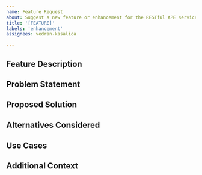 ```yaml
---
name: Feature Request
about: Suggest a new feature or enhancement for the RESTful APE service
title: '[FEATURE]'
labels: 'enhancement'
assignees: vedran-kasalica

---
```


## Feature Description
<!-- Provide a clear and concise description of the feature you're proposing. -->

## Problem Statement
<!-- Describe the problem you are facing or the limitation you wish to address with this feature request. -->

## Proposed Solution
<!-- Detail the solution you'd like to see implemented. Describe how this new feature would work and how it would improve the RESTful APE service. -->

## Alternatives Considered
<!-- Discuss any alternative solutions or features you've considered. Why might these alternatives be less preferable than your proposed solution? -->

## Use Cases
<!-- Provide examples of how this feature would be used. This helps to understand the feature's potential impact and its value to the service. -->

## Additional Context
<!-- Add any other context, examples, or screenshots about the feature request here. This can include potential benefits, how it complements existing functionalities, or reference implementations. -->
